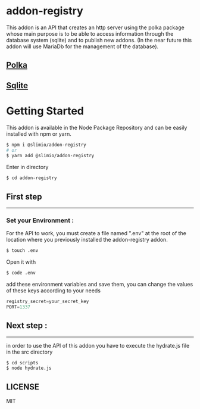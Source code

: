 # addon-registry
This addon is an API that creates an http server using the polka package whose main purpose is to be able to access information through the database system (sqlite) and to publish new addons.
(In the near future this addon will use MariaDb for the management of the database).

[Polka](https://github.com/lukeed/polka)
-
[Sqlite](https://github.com/kriasoft/node-sqlite#readme)
-

# Getting Started
This addon is available in the Node Package Repository and can be easily installed with npm or yarn.

```bash
$ npm i @slimio/addon-registry
# or
$ yarn add @slimio/addon-registry
```
Enter in directory
```bash
$ cd addon-registry
```
## First step
---
### Set your Environment :
For the API to work, you must create a file named ".env" at the root of the location where you previously installed the addon-registry addon.

```bash
$ touch .env
```

Open it with
```bash
$ code .env
```


add these environment variables and save them, you can change the values ​​of these keys according to your needs

```js
registry_secret=your_secret_key
PORT=1337
```
## Next step :
---
in order to use the API of this addon you have to execute the hydrate.js file in the src directory
```bash
$ cd scripts
$ node hydrate.js
```

## LICENSE
MIT

